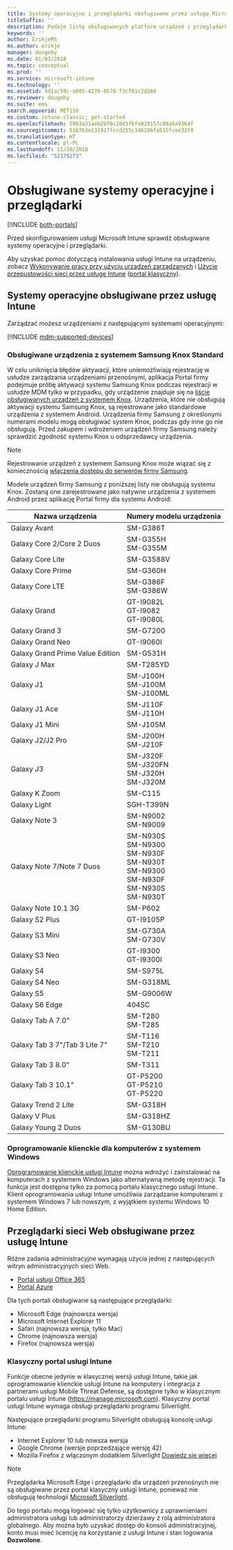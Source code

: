 ```yaml
---
title: Systemy operacyjne i przeglądarki obsługiwane przez usługę Microsoft Intune
titleSuffix: ''
description: Podaje listę obsługiwanych platform urządzeń i przeglądarki do zarządzania urządzeniami w usłudze Intune
keywords: ''
author: ErikjeMS
ms.author: erikje
manager: dougeby
ms.date: 01/03/2018
ms.topic: conceptual
ms.prod: ''
ms.service: microsoft-intune
ms.technology: ''
ms.assetid: 5d1ac59c-a885-4276-8576-f3cf81c2d268
ms.reviewer: dougeby
ms.suite: ems
search.appverid: MET150
ms.custom: intune-classic; get-started
ms.openlocfilehash: 5983a31aeb2bf6c10d3f6fe828157c88a5a9364f
ms.sourcegitcommit: 51b763e131917fccd255c346286fa515fcee33f0
ms.translationtype: HT
ms.contentlocale: pl-PL
ms.lasthandoff: 11/20/2018
ms.locfileid: "52179273"
---
```

# <a name="supported-operating-systems-and-browsers"></a>Obsługiwane systemy operacyjne i przeglądarki

[!INCLUDE [both-portals](./includes/note-for-both-portals.md)]

Przed skonfigurowaniem usługi Microsoft Intune sprawdź obsługiwane systemy operacyjne i przeglądarki.

Aby uzyskać pomoc dotyczącą instalowania usługi Intune na urządzeniu, zobacz [Wykonywanie pracy przy użyciu urządzeń zarządzanych](/intune-user-help/company-portal-frequently-asked-questions) i [Użycie przepustowości sieci przez usługę Intune](network-bandwidth-use.md) ([portal klasyczny](/intune-classic/get-started/network-bandwidth-use)).

## <a name="intune-supported-operating-systems"></a>Systemy operacyjne obsługiwane przez usługę Intune

Zarządzać możesz urządzeniami z następującymi systemami operacyjnymi:

[!INCLUDE [mdm-supported-devices](./includes/mdm-supported-devices.md)]

### <a name="supported-samsung-knox-standard-devices"></a>Obsługiwane urządzenia z systemem Samsung Knox Standard

W celu uniknięcia błędów aktywacji, które uniemożliwiają rejestrację w usłudze zarządzania urządzeniami przenośnymi, aplikacja Portal firmy podejmuje próbę aktywacji systemu Samsung Knox podczas rejestracji w usłudze MDM tylko w przypadku, gdy urządzenie znajduje się na [liście obsługiwanych urządzeń z systemem Knox](https://www.samsungknox.com/knox-supported-devices/knox-workspace). Urządzenia, które nie obsługują aktywacji systemu Samsung Knox, są rejestrowane jako standardowe urządzenia z systemem Android. Urządzenia firmy Samsung z określonymi numerami modelu mogą obsługiwać system Knox, podczas gdy inne go nie obsługują. Przed zakupem i wdrożeniem urządzeń firmy Samsung należy sprawdzić zgodność systemu Knox u odsprzedawcy urządzenia.

> [!NOTE]
> Rejestrowanie urządzeń z systemem Samsung Knox może wiązać się z koniecznością [włączenia dostępu do serwerów firmy Samsung](https://support.samsungknox.com/hc/articles/115013833108-Our-corporate-devices-are-behind-a-firewall-How-do-I-enable-Knox-Workspace-devices-to-contact-Samsung-servers). 

Modele urządzeń firmy Samsung z poniższej listy nie obsługują systemu Knox. Zostaną one zarejestrowane jako natywne urządzenia z systemem Android przez aplikację Portal firmy dla systemu Android:

| **Nazwa urządzenia** | **Numery modelu urządzenia** |
| --- | --- |
| Galaxy Avant | SM-G386T |
| Galaxy Core 2/Core 2 Duos | SM-G355H<br>SM-G355M |
| Galaxy Core Lite | SM-G3588V |
| Galaxy Core Prime | SM-G360H |
| Galaxy Core LTE | SM-G386F<br>SM-G386W |
| Galaxy Grand | GT-I9082L<br>GT-I9082<br>GT-I9080L |
| Galaxy Grand 3 | SM-G7200 |
| Galaxy Grand Neo | GT-I9060I |
| Galaxy Grand Prime Value Edition | SM-G531H |
| Galaxy J Max | SM-T285YD |
| Galaxy J1 | SM-J100H<br>SM-J100M<br>SM-J100ML |
| Galaxy J1 Ace | SM-J110F<br>SM-J110H |
| Galaxy J1 Mini | SM-J105M |
| Galaxy J2/J2 Pro | SM-J200H<br>SM-J210F |
| Galaxy J3 | SM-J320F<br>SM-J320FN<br>SM-J320H<br>SM-J320M |
| Galaxy K Zoom | SM-C115 |
| Galaxy Light | SGH-T399N |
| Galaxy Note 3 | SM-N9002<br>SM-N9009 |
| Galaxy Note 7/Note 7 Duos | SM-N930S<br>SM-N9300<br>SM-N930F<br>SM-N930T<br>SM-N9300<br>SM-N930F<br>SM-N930S<br>SM-N930T |
| Galaxy Note 10.1 3G | SM-P602 |
| Galaxy S2 Plus | GT-I9105P |
| Galaxy S3 Mini | SM-G730A<br>SM-G730V |
| Galaxy S3 Neo | GT-I9300<br>GT-I9300I |
| Galaxy S4 | SM-S975L |
| Galaxy S4 Neo | SM-G318ML |
| Galaxy S5 | SM-G9006W |
| Galaxy S6 Edge | 404SC |
| Galaxy Tab A 7.0&quot; | SM-T280<br>SM-T285 |
| Galaxy Tab 3 7&quot;/Tab 3 Lite 7&quot; | SM-T116<br>SM-T210<br>SM-T211 |
| Galaxy Tab 3 8.0&quot; | SM-T311 |
| Galaxy Tab 3 10.1&quot; | GT-P5200<br>GT-P5210<br>GT-P5220 |
| Galaxy Trend 2 Lite | SM-G318H |
| Galaxy V Plus | SM-G318HZ |
| Galaxy Young 2 Duos | SM-G130BU |


### <a name="windows-pc-software-client"></a>Oprogramowanie klienckie dla komputerów z systemem Windows

[Oprogramowanie klienckie usługi Intune](/intune-classic/deploy-use/manage-windows-pcs-with-microsoft-intune) można wdrożyć i zainstalować na komputerach z systemem Windows jako alternatywną metodę rejestracji. Ta funkcja jest dostępna tylko za pomocą portalu klasycznego usługi Intune. Klient oprogramowania usługi Intune umożliwia zarządzanie komputerami z systemem Windows 7 lub nowszym, z wyjątkiem systemu Windows 10 Home Edition.

<!--  ### Exchange ActiveSync management

You can manage [Exchange ActiveSync devices](/intune-classic/deploy-use/mobile-device-management-with-exchange-activesync-and-microsoft-intune) from the Intune console. This option provides a limited set of management capabilities when compared to the other methods. See [Capabilities of built-in Mobile Device Management in Office 365](https://support.office.com/article/Capabilities-of-built-in-Mobile-Device-Management-for-Office-365-a1da44e5-7475-4992-be91-9ccec25905b0) for a list of supported devices.  -->

## <a name="intune-supported-web-browsers"></a>Przeglądarki sieci Web obsługiwane przez usługę Intune

Różne zadania administracyjne wymagają użycia jednej z następujących witryn administracyjnych sieci Web.

- [Portal usługi Office 365](http://go.microsoft.com/fwlink/p/?LinkId=698854)
- [Portal Azure](https://portal.azure.com/)

Dla tych portali obsługiwane są następujące przeglądarki:
- Microsoft Edge (najnowsza wersja)
- Microsoft Internet Explorer 11
- Safari (najnowsza wersja, tylko Mac)
- Chrome (najnowsza wersja)
- Firefox (najnowsza wersja)




### <a name="intune-classic-portal"></a>Klasyczny portal usługi Intune

Funkcje obecne jedynie w klasycznej wersji usługi Intune, takie jak oprogramowanie klienckie usługi Intune na komputery i integracja z partnerami usługi Mobile Threat Defense, są dostępne tylko w klasycznym portalu usługi Intune (https://manage.microsoft.com). Klasyczny portal usługi Intune wymaga obsługi przeglądarki programu Silverlight.

Następujące przeglądarki programu Silverlight obsługują konsolę usługi Intune:
- Internet Explorer 10 lub nowsza wersja
- Google Chrome (wersje poprzedzające wersję 42)
- Mozilla Firefox z włączonym dodatkiem Silverlight [Dowiedz się więcej](https://go.microsoft.com/fwlink/?linkid=836872)

> [!Note]
> Przeglądarka Microsoft Edge i przeglądarki dla urządzeń przenośnych nie są obsługiwane przez portal klasyczny usługi Intune, ponieważ nie obsługują technologii [Microsoft Silverlight](https://msdn.microsoft.com/library/cc838158(v=vs.95).aspx).

Do tego portalu mogą logować się tylko użytkownicy z uprawnieniami administratora usługi lub administratorzy dzierżawy z rolą administratora globalnego. Aby można było uzyskać dostęp do konsoli administracyjnej, konto musi mieć licencję na korzystanie z usługi Intune i stan logowania **Dozwolone**.
